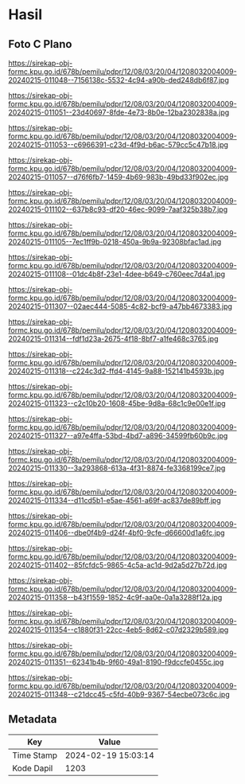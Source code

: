 # Hasil

## Foto C Plano

https://sirekap-obj-formc.kpu.go.id/678b/pemilu/pdpr/12/08/03/20/04/1208032004009-20240215-011048--7156138c-5532-4c94-a90b-ded248db6f87.jpg

https://sirekap-obj-formc.kpu.go.id/678b/pemilu/pdpr/12/08/03/20/04/1208032004009-20240215-011051--23d40697-8fde-4e73-8b0e-12ba2302838a.jpg

https://sirekap-obj-formc.kpu.go.id/678b/pemilu/pdpr/12/08/03/20/04/1208032004009-20240215-011053--c6966391-c23d-4f9d-b6ac-579cc5c47b18.jpg

https://sirekap-obj-formc.kpu.go.id/678b/pemilu/pdpr/12/08/03/20/04/1208032004009-20240215-011057--d76f6fb7-1459-4b69-983b-49bd33f902ec.jpg

https://sirekap-obj-formc.kpu.go.id/678b/pemilu/pdpr/12/08/03/20/04/1208032004009-20240215-011102--637b8c93-df20-46ec-9099-7aaf325b38b7.jpg

https://sirekap-obj-formc.kpu.go.id/678b/pemilu/pdpr/12/08/03/20/04/1208032004009-20240215-011105--7ec1ff9b-0218-450a-9b9a-92308bfac1ad.jpg

https://sirekap-obj-formc.kpu.go.id/678b/pemilu/pdpr/12/08/03/20/04/1208032004009-20240215-011108--01dc4b8f-23e1-4dee-b649-c760eec7d4a1.jpg

https://sirekap-obj-formc.kpu.go.id/678b/pemilu/pdpr/12/08/03/20/04/1208032004009-20240215-011307--02aec444-5085-4c82-bcf9-a47bb4673383.jpg

https://sirekap-obj-formc.kpu.go.id/678b/pemilu/pdpr/12/08/03/20/04/1208032004009-20240215-011314--fdf1d23a-2675-4f18-8bf7-a1fe468c3765.jpg

https://sirekap-obj-formc.kpu.go.id/678b/pemilu/pdpr/12/08/03/20/04/1208032004009-20240215-011318--c224c3d2-ffd4-4145-9a88-152141b4593b.jpg

https://sirekap-obj-formc.kpu.go.id/678b/pemilu/pdpr/12/08/03/20/04/1208032004009-20240215-011323--c2c10b20-1608-45be-9d8a-68c1c9e00e1f.jpg

https://sirekap-obj-formc.kpu.go.id/678b/pemilu/pdpr/12/08/03/20/04/1208032004009-20240215-011327--a97e4ffa-53bd-4bd7-a896-34599fb60b9c.jpg

https://sirekap-obj-formc.kpu.go.id/678b/pemilu/pdpr/12/08/03/20/04/1208032004009-20240215-011330--3a293868-613a-4f31-8874-fe3368199ce7.jpg

https://sirekap-obj-formc.kpu.go.id/678b/pemilu/pdpr/12/08/03/20/04/1208032004009-20240215-011334--d11cd5b1-e5ae-4561-a69f-ac837de89bff.jpg

https://sirekap-obj-formc.kpu.go.id/678b/pemilu/pdpr/12/08/03/20/04/1208032004009-20240215-011406--dbe0f4b9-d24f-4bf0-9cfe-d66600d1a6fc.jpg

https://sirekap-obj-formc.kpu.go.id/678b/pemilu/pdpr/12/08/03/20/04/1208032004009-20240215-011402--85fcfdc5-9865-4c5a-ac1d-9d2a5d27b72d.jpg

https://sirekap-obj-formc.kpu.go.id/678b/pemilu/pdpr/12/08/03/20/04/1208032004009-20240215-011358--b43f1559-1852-4c9f-aa0e-0a1a3288f12a.jpg

https://sirekap-obj-formc.kpu.go.id/678b/pemilu/pdpr/12/08/03/20/04/1208032004009-20240215-011354--c1880f31-22cc-4eb5-8d62-c07d2329b589.jpg

https://sirekap-obj-formc.kpu.go.id/678b/pemilu/pdpr/12/08/03/20/04/1208032004009-20240215-011351--62341b4b-9f60-49a1-8190-f9dccfe0455c.jpg

https://sirekap-obj-formc.kpu.go.id/678b/pemilu/pdpr/12/08/03/20/04/1208032004009-20240215-011348--c21dcc45-c5fd-40b9-9367-54ecbe073c6c.jpg


## Metadata

| Key        | Value               |
| ---------- | ------------------- |
| Time Stamp | 2024-02-19 15:03:14 |
| Kode Dapil | 1203                |



